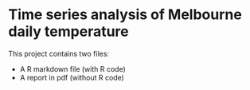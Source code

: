 # Time series analysis of Melbourne daily temperature

This project contains two files:

- A R markdown file (with R code)
- A report in pdf (without R code)
